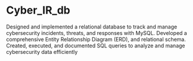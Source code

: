 # Cyber_IR_db
Designed and implemented a relational database to track and manage cybersecurity incidents, threats, and responses with MySQL. Developed a comprehensive Entity Relationship Diagram (ERD), and relational schema. Created, executed, and documented SQL queries to analyze and manage cybersecurity data efficiently
